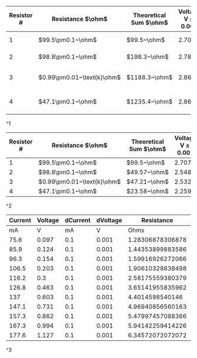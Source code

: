
| Resistor # | Resistance $\ohm$          | Theoretical Sum $\ohm$ | Voltage $\text{V}\pm0.001$ | Current $\text{mA}$ | Experimental Sum $\ohm$ |
| ---------- | -------------------------- | ---------------------- | -------------------------- | ------------------- | ----------------------- |
| 1          | $99.5\pm0.1~\ohm$          | $99.5~\ohm$            | $2.703$                    | $27.4\pm0.01$       | $98.65\pm0.05$          |
| 2          | $98.8\pm0.1~\ohm$          | $198.3~\ohm$           | $2.789$                    | $14.1\pm0.01$       | $197.8\pm0.2$           |
| 3          | $0.99\pm0.01~\text{k}\ohm$ | $1188.3~\ohm$          | $2.866$                    | $2.239\pm0.001$     | $1280.0\pm0.7$          |
| 4          | $47.1\pm0.1~\ohm$          | $1235.4~\ohm$          | $2.867$                    | $2.161\pm0.001$     | $1326.7\pm0.8$          |
^1

| Resistor # | Resistance $\ohm$          | Theoretical Sum $\ohm$ | Voltage $\text{V}\pm0.001$ | Current $\text{mA}\pm0.1$ | Experimental Sum $\ohm$ |
| ---------- | -------------------------- | ---------------------- | -------------------------- | ------------------------- | ----------------------- |
| 1          | $99.5\pm0.1~\ohm$          | $99.5~\ohm$            | $2.707$                    | $27.4$                    | $98.8\pm0.4$            |
| 2          | $98.8\pm0.1~\ohm$          | $49.57~\ohm$           | $2.548$                    | $51.7$                    | $49.3\pm0.1$            |
| 3          | $0.99\pm0.01~\text{k}\ohm$ | $47.21~\ohm$           | $2.532$                    | $53.9$                    | $46.98\pm0.09$          |
| 4          | $47.1\pm0.1~\ohm$          | $23.58~\ohm$           | $2.259$                    | $96.4$                    | $23.43\pm0.03$          |
^2

| Current | Voltage | dCurrent | dVoltage | Resistance       | dResistance         |
|---------|---------|----------|----------|------------------|---------------------|
| mA      | V       | mA       | V        | Ohms             | Ohms                |
| 75.6    | 0.097   | 0.1      | 0.001    | 1.28306878306878 | 0.0133359487586427  |
| 85.9    | 0.124   | 0.1      | 0.001    | 1.44353899883586 | 0.0117621106453755  |
| 96.3    | 0.154   | 0.1      | 0.001    | 1.59916926272066 | 0.0105161577420161  |
| 106.5   | 0.203   | 0.1      | 0.001    | 1.90610328638498 | 0.00955872371199658 |
| 116.2   | 0.3     | 0.1      | 0.001    | 2.58175559380379 | 0.00888803551328737 |
| 126.8   | 0.463   | 0.1      | 0.001    | 3.65141955835962 | 0.0083957341817733  |
| 137     | 0.603   | 0.1      | 0.001    | 4.4014598540146  | 0.00797502791846087 |
| 147.1   | 0.731   | 0.1      | 0.001    | 4.96940856560163 | 0.00759122536001456 |
| 157.3   | 0.862   | 0.1      | 0.001    | 5.47997457088366 | 0.00724925307105123 |
| 167.3   | 0.994   | 0.1      | 0.001    | 5.94142259414226 | 0.00695270437330612 |
| 177.6   | 1.127   | 0.1      | 0.001    | 6.34572072072072 | 0.00666862976202024 |
^3
